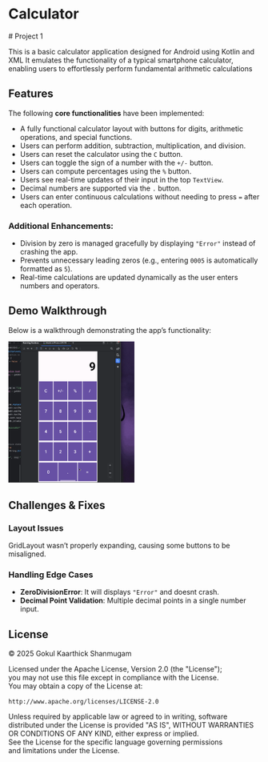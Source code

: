 # Calculator

\# Project 1

This is a basic calculator application designed for Android using Kotlin and XML
It emulates the functionality of a typical smartphone calculator, enabling users to effortlessly perform fundamental arithmetic calculations

## **Features**  

The following **core functionalities** have been implemented:  

* A fully functional calculator layout with buttons for digits, arithmetic operations, and special functions.  
* Users can perform addition, subtraction, multiplication, and division.  
* Users can reset the calculator using the `C` button.  
* Users can toggle the sign of a number with the `+/-` button.  
* Users can compute percentages using the `%` button.  
* Users see real-time updates of their input in the top `TextView`.  
* Decimal numbers are supported via the `.` button.  
* Users can enter continuous calculations without needing to press `=` after each operation.  

### **Additional Enhancements:**  

* Division by zero is managed gracefully by displaying `"Error"` instead of crashing the app.  
* Prevents unnecessary leading zeros (e.g., entering `0005` is automatically formatted as `5`).  
* Real-time calculations are updated dynamically as the user enters numbers and operators.  

## **Demo Walkthrough**  

Below is a walkthrough demonstrating the app’s functionality:  

<img src='calculator.gif' title='Calculator Demo Walkthrough' width='50%' alt='Demo Walkthrough' />  

## **Challenges & Fixes**  

### **Layout Issues**  
GridLayout wasn’t properly expanding, causing some buttons to be misaligned.  

### **Handling Edge Cases**  
- **ZeroDivisionError**: It will displays `"Error"` and doesnt crash.  
- **Decimal Point Validation**: Multiple decimal points in a single number input.  

## **License**
© 2025 Gokul Kaarthick Shanmugam

Licensed under the Apache License, Version 2.0 (the "License");  
you may not use this file except in compliance with the License.  
You may obtain a copy of the License at:  

    http://www.apache.org/licenses/LICENSE-2.0  

Unless required by applicable law or agreed to in writing, software  
distributed under the License is provided "AS IS", WITHOUT WARRANTIES  
OR CONDITIONS OF ANY KIND, either express or implied.  
See the License for the specific language governing permissions  
and limitations under the License.  
